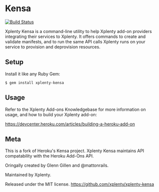 # Kensa

[![Build Status](https://travis-ci.org/xplenty/xplenty-kensa.png?branch=master)](https://travis-ci.org/xplenty/xplenty-kensa)

Xplenty Kensa is a command-line utility to help Xplenty add-on providers integrating
their services to Xplenty. It offers commands to create and validate manifests,
and to run the same API calls Xplenty runs on your service to provision and
deprovision resources.


## Setup ######################################################################

Install it like any Ruby Gem:

    $ gem install xplenty-kensa


## Usage ######################################################################

Refer to the Xplenty Add-ons Knowledgebase for more information on usage, and
how to build your Xplenty add-on:

<https://devcenter.heroku.com/articles/building-a-heroku-add-on>


## Meta #######################################################################

This is a fork of Heroku's Kensa project. Xplenty Kensa maintains API compatability with the Heroku Add-Ons API.

Oringally created by Glenn Gillen and @mattonrails.

Maintained by Xplenty.

Released under the MIT license. <https://github.com/xplenty/xplenty-kensa>
